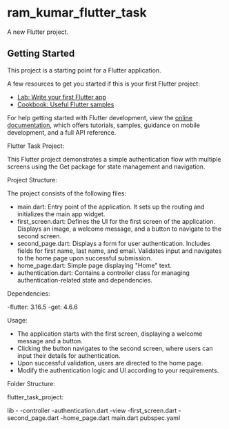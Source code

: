 # ram_kumar_flutter_task

A new Flutter project.

## Getting Started

This project is a starting point for a Flutter application.

A few resources to get you started if this is your first Flutter project:

- [Lab: Write your first Flutter app](https://docs.flutter.dev/get-started/codelab)
- [Cookbook: Useful Flutter samples](https://docs.flutter.dev/cookbook)

For help getting started with Flutter development, view the
[online documentation](https://docs.flutter.dev/), which offers tutorials,
samples, guidance on mobile development, and a full API reference.

Flutter Task Project:

  This Flutter project demonstrates a simple authentication flow with multiple screens using the Get package for state management and navigation.

Project Structure:

The project consists of the following files:

- main.dart: Entry point of the application. It sets up the routing and initializes the main app widget.
- first_screen.dart: Defines the UI for the first screen of the application. Displays an image, a welcome message, and a button to navigate to the second screen.
- second_page.dart: Displays a form for user authentication. Includes fields for first name, last name, and email. Validates input and navigates to the home page upon successful submission.
- home_page.dart: Simple page displaying "Home" text.
- authentication.dart: Contains a controller class for managing authentication-related state and dependencies.

Dependencies:

 -flutter: 3.16.5
 -get: 4.6.6

Usage:

- The application starts with the first screen, displaying a welcome message and a button.
- Clicking the button navigates to the second screen, where users can input their details for authentication.
- Upon successful validation, users are directed to the home page.
- Modify the authentication logic and UI according to your requirements.

Folder Structure:

flutter_task_project:

lib -
  -controller
    -authentication.dart
  -view
    -first_screen.dart
    -second_page.dart
    -home_page.dart
main.dart
pubspec.yaml
